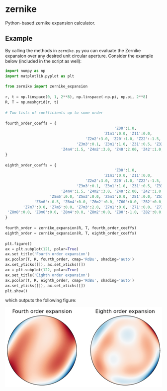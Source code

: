 # zernike
Python-based zernike expansion calculator. 


## Example

By calling the methods in ```zernike.py``` you can evaluate the Zernike expansion over any desired unit circular aperture. Consider the example below (included in the script as well):

``` python
import numpy as np
import matplotlib.pyplot as plt

from zernike import zernike_expansion

r, t = np.linspace(0, 1, 2**8), np.linspace(-np.pi, np.pi, 2**8)
R, T = np.meshgrid(r, t)

# Two lists of coefficients up to some order

fourth_order_coeffs = {
                                                 'Z00':1.0,
                                            'Z1m1':0.0, 'Z11':0.0,
                                    'Z2m2':3.0, 'Z20':1.0, 'Z22':-1.5,
                                'Z3m3':0.1, 'Z3m1':1.0, 'Z31':0.5, 'Z33':0.3,
                         'Z4m4':1.5, 'Z4m2':3.0, 'Z40':2.00, 'Z42':1.0, 'Z44':0.2,
}

eighth_order_coeffs = {
                                                 'Z00':1.0,
                                            'Z1m1':0.0, 'Z11':0.0,
                                    'Z2m2':3.0, 'Z20':1.0, 'Z22':-1.5,
                                'Z3m3':0.1, 'Z3m1':1.0, 'Z31':0.5, 'Z33':0.3,
                         'Z4m4':1.5, 'Z4m2':3.0, 'Z40':2.00, 'Z42':1.0, 'Z44':0.2,
                    'Z5m5':0.0, 'Z5m3':0.0, 'Z5m1':0.0, 'Z51':0.0, 'Z53':0.0, 'Z55':0.0,
             'Z6m6':-0.5, 'Z6m4':0.0, 'Z6m2':0.0, 'Z60':0.0, 'Z62':0.0, 'Z64':0.0, 'Z66':0.0,
        'Z7m7':0.0, 'Z7m5':0.0, 'Z7m3':2.0, 'Z7m1':0.0, 'Z71':0.0, 'Z73':0.0, 'Z75':0.0, 'Z77':0.0,
 'Z8m8':0.0, 'Z8m6':0.0, 'Z8m4':0.0, 'Z8m2':0.0, 'Z80':-1.0, 'Z82':0.0, 'Z84':0.0, 'Z86':0.0, 'Z88':0.0,
}

fourth_order = zernike_expansion(R, T, fourth_order_coeffs)
eighth_order = zernike_expansion(R, T, eighth_order_coeffs)

plt.figure()
ax = plt.subplot(121, polar=True)
ax.set_title('Fourth order expansion')
ax.pcolor(T, R, fourth_order, cmap='RdBu', shading='auto')
ax.set_yticks([]), ax.set_xticks([])
ax = plt.subplot(122, polar=True)
ax.set_title('Eighth order expansion')
ax.pcolor(T, R, eighth_order, cmap='RdBu', shading='auto')
ax.set_yticks([]), ax.set_xticks([])
plt.show()
```
which outputs the following figure:

<img src="docs/example.png">
